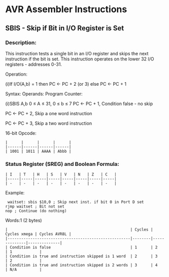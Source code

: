 AVR Assembler Instructions
==========================

SBIS - Skip if Bit in I/O Register is Set
-----------------------------------------

### <a href="" id="N18B6B"></a> Description:

This instruction tests a single bit in an I/O register and skips the next instruction if the bit is set. This instruction operates on the lower 32 I/O registers - addresses 0-31.

Operation:

(i)If I/O(A,b) = 1 then PC ← PC + 2 (or 3) else PC ← PC + 1

Syntax: Operands: Program Counter:

(i)SBIS A,b 0 ≤ A ≤ 31, 0 ≤ b ≤ 7 PC ← PC + 1, Condition false - no skip

PC ← PC + 2, Skip a one word instruction

PC ← PC + 3, Skip a two word instruction

16-bit Opcode:

```
|      |      |      |      |
|------|------|------|------|
| 1001 | 1011 | AAAA | Abbb |
```
### <a href="" id="N18BA2"></a> Status Register (SREG) and Boolean Formula:

```
| I   | T   | H   | S   | V   | N   | Z   | C   |
|-----|-----|-----|-----|-----|-----|-----|-----|
| -   | -   | -   | -   | -   | -   | -   | -   |
```
Example:

``` programlisting
 waitset: sbis $10,0 ; Skip next inst. if bit 0 in Port D set
rjmp waitset ; Bit not set
nop ; Continue (do nothing)
```

Words:1 (2 bytes)

```
|                                                      | Cycles | Cycles xmega | Cycles AVR8L |
|------------------------------------------------------|--------|--------------|--------------|
| Condition is false                                   | 1      | 2            | 1            |
| Condition is true and instruction skipped is 1 word  | 2      | 3            | 2            |
| Condition is true and instruction skipped is 2 words | 3      | 4            | N/A          |
